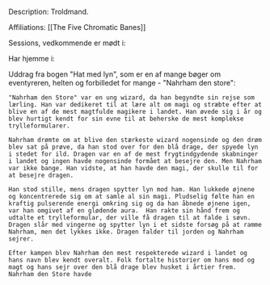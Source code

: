 Description:
Troldmand.

Affiliations:
[[The Five Chromatic Banes]]

Sessions, vedkommende er mødt i:


Har hjemme i:


Uddrag fra bogen "Hat med lyn", som er en af mange bøger om eventyreren, helten og forbilledet for mange - "Nahrham den store":

`"Nahrham den Store" var en ung wizard, da han begyndte sin rejse som lærling. Han var dedikeret til at lære alt om magi og stræbte efter at blive en af de mest magtfulde magikere i landet. Han øvede sig i år og blev hurtigt kendt for sin evne til at beherske de mest komplekse trylleformularer.`

`Nahrham drømte om at blive den stærkeste wizard nogensinde og den drøm blev sat på prøve, da han stod over for den blå drage, der spyede lyn i stedet for ild. Dragen var en af de mest frygtindgydende skabninger i landet og ingen havde nogensinde formået at besejre den. Men Nahrham var ikke bange. Han vidste, at han havde den magi, der skulle til for at besejre dragen.`

`Han stod stille, mens dragen spytter lyn mod ham. Han lukkede øjnene og koncentrerede sig om at samle al sin magi. Pludselig følte han en kraftig pulserende energi omkring sig og da han åbnede øjnene igen, var han omgivet af en glødende aura.  Han rakte sin hånd frem og udtalte et trylleformular, der ville få dragen til at falde i søvn. Dragen slår med vingerne og spytter lyn i et sidste forsøg på at ramme Nahrham, men det lykkes ikke. Dragen falder til jorden og Nahrham sejrer.`

`Efter kampen blev Nahrham den mest respekterede wizard i landet og hans navn blev kendt overalt. Folk fortalte historier om hans mod og magt og hans sejr over den blå drage blev husket i årtier frem. Nahrham den Store havde`
